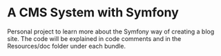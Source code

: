 A CMS System with Symfony
========================
Personal project to learn more about the Symfony way
of creating a blog site. The code will be explained in
code comments and in the Resources/doc folder under each bundle.


